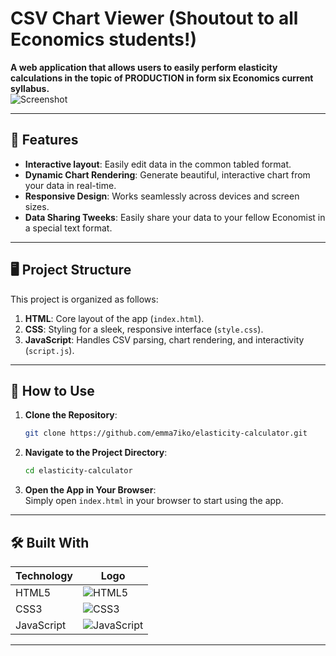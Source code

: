 # CSV Chart Viewer (Shoutout to all Economics students!)  

**A web application that allows users to easily perform elasticity calculations in the topic of PRODUCTION in form six Economics current syllabus.**  
![Screenshot](screenshot.png)

---

## 🌟 Features  

- **Interactive layout**: Easily edit data in the common tabled format.  
- **Dynamic Chart Rendering**: Generate beautiful, interactive chart from your data in real-time.  
- **Responsive Design**: Works seamlessly across devices and screen sizes.  
- **Data Sharing Tweeks**: Easily share your data to your fellow Economist in a special text format.
---

## 🖥️ Project Structure  

This project is organized as follows:  

1. **HTML**: Core layout of the app (`index.html`).  
2. **CSS**: Styling for a sleek, responsive interface (`style.css`).  
3. **JavaScript**: Handles CSV parsing, chart rendering, and interactivity (`script.js`).  

---

## 🚀 How to Use  

1. **Clone the Repository**:  
   ```bash  
   git clone https://github.com/emma7iko/elasticity-calculator.git  
   ```  

2. **Navigate to the Project Directory**:  
   ```bash  
   cd elasticity-calculator  
   ```  

3. **Open the App in Your Browser**:  
   Simply open `index.html` in your browser to start using the app.  

---

## 🛠️ Built With  

| **Technology**      | **Logo**                                  |  
|----------------------|-------------------------------------------|  
| HTML5               | ![HTML5](https://img.shields.io/badge/HTML5-E34F26?style=for-the-badge&logo=html5&logoColor=white) |  
| CSS3                | ![CSS3](https://img.shields.io/badge/CSS3-1572B6?style=for-the-badge&logo=css3&logoColor=white) |  
| JavaScript          | ![JavaScript](https://img.shields.io/badge/JavaScript-F7DF1E?style=for-the-badge&logo=javascript&logoColor=black) |  
---
